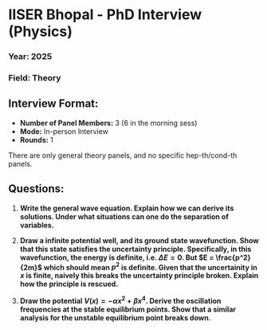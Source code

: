 # IISER Bhopal - PhD Interview (Physics)

###  Year: 2025
###  Field: Theory

## Interview Format:
- **Number of Panel Members:** 3 (6 in the morning sess)  
- **Mode:** In-person Interview  
- **Rounds:** 1 

There are only general theory panels, and no specific hep-th/cond-th panels.

## Questions:
1. **Write the general wave equation. Explain how we can derive its solutions. Under what situations can one do the separation of variables.**

2. **Draw a infinite potential well, and its ground state wavefunction. Show that this state satisfies the uncertainty principle. Specifically, in this wavefunction, the energy is definite, i.e. $\Delta E = 0$. But $E = \frac{p^2}{2m}$ which should mean $p^2$ is definite. Given that the uncertainity in $x$ is finite, naively this breaks the uncertainty principle broken. Explain how the principle is rescued.**

3. **Draw the potential $V(x) = -\alpha x^2 + \beta x^4$. Derive the oscillation frequencies at the stable equilibrium points. Show that a similar analysis for the unstable equilibrium point breaks down.** 

